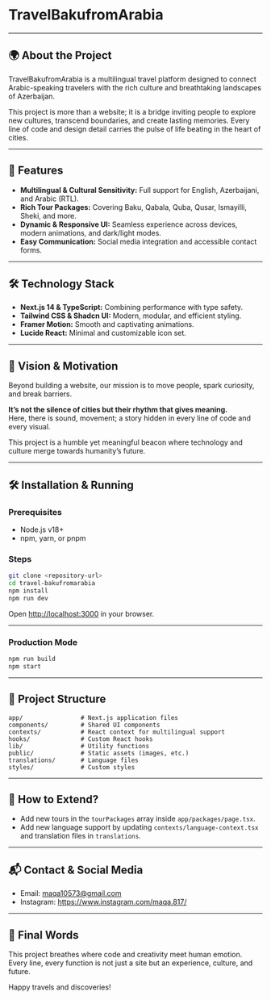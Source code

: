 # TravelBakufromArabia

---

## 🌍 About the Project

TravelBakufromArabia is a multilingual travel platform designed to connect Arabic-speaking travelers with the rich culture and breathtaking landscapes of Azerbaijan.  

This project is more than a website; it is a bridge inviting people to explore new cultures, transcend boundaries, and create lasting memories. Every line of code and design detail carries the pulse of life beating in the heart of cities.

---

## 🚀 Features

- **Multilingual & Cultural Sensitivity:** Full support for English, Azerbaijani, and Arabic (RTL).  
- **Rich Tour Packages:** Covering Baku, Qabala, Quba, Qusar, Ismayilli, Sheki, and more.  
- **Dynamic & Responsive UI:** Seamless experience across devices, modern animations, and dark/light modes.  
- **Easy Communication:** Social media integration and accessible contact forms.

---

## 🛠 Technology Stack

- **Next.js 14 & TypeScript:** Combining performance with type safety.  
- **Tailwind CSS & Shadcn UI:** Modern, modular, and efficient styling.  
- **Framer Motion:** Smooth and captivating animations.  
- **Lucide React:** Minimal and customizable icon set.

---

## 🎯 Vision & Motivation

Beyond building a website, our mission is to move people, spark curiosity, and break barriers.  

**It’s not the silence of cities but their rhythm that gives meaning.**  
Here, there is sound, movement; a story hidden in every line of code and every visual.

This project is a humble yet meaningful beacon where technology and culture merge towards humanity’s future.

---

## 🛠 Installation & Running

### Prerequisites
- Node.js v18+  
- npm, yarn, or pnpm

### Steps

```bash
git clone <repository-url>
cd travel-bakufromarabia
npm install
npm run dev
```

Open [http://localhost:3000](http://localhost:3000) in your browser.

---

### Production Mode

```bash
npm run build
npm start
```

---

## 📁 Project Structure

```
app/                # Next.js application files  
components/         # Shared UI components  
contexts/           # React context for multilingual support  
hooks/              # Custom React hooks  
lib/                # Utility functions  
public/             # Static assets (images, etc.)  
translations/       # Language files  
styles/             # Custom styles  
```

---

## 🧩 How to Extend?

- Add new tours in the `tourPackages` array inside `app/packages/page.tsx`.  
- Add new language support by updating `contexts/language-context.tsx` and translation files in `translations`.

---

## 📬 Contact & Social Media

- Email: maqa10573@gmail.com  
- Instagram: https://www.instagram.com/maqa.817/

---

## 🎨 Final Words

This project breathes where code and creativity meet human emotion.  
Every line, every function is not just a site but an experience, culture, and future.

Happy travels and discoveries!
